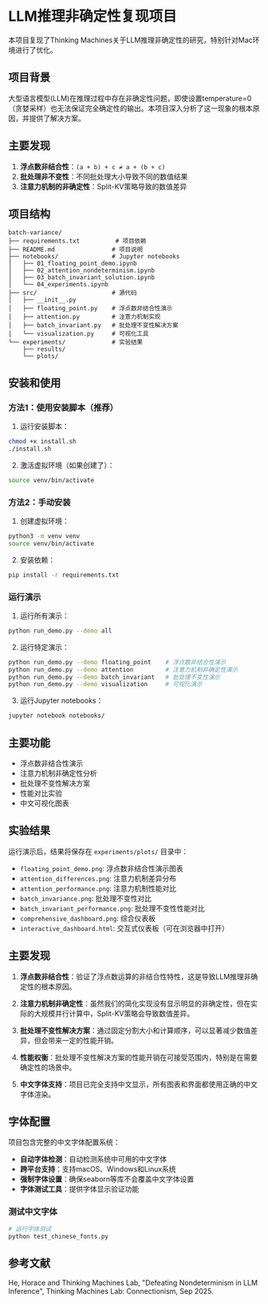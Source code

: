 # LLM推理非确定性复现项目

本项目复现了Thinking Machines关于LLM推理非确定性的研究，特别针对Mac环境进行了优化。

## 项目背景

大型语言模型(LLM)在推理过程中存在非确定性问题，即使设置temperature=0（贪婪采样）也无法保证完全确定性的输出。本项目深入分析了这一现象的根本原因，并提供了解决方案。

## 主要发现

1. **浮点数非结合性**：`(a + b) + c ≠ a + (b + c)`
2. **批处理非不变性**：不同批处理大小导致不同的数值结果
3. **注意力机制的非确定性**：Split-KV策略导致的数值差异

## 项目结构

```
batch-variance/
├── requirements.txt          # 项目依赖
├── README.md                # 项目说明
├── notebooks/               # Jupyter notebooks
│   ├── 01_floating_point_demo.ipynb
│   ├── 02_attention_nondeterminism.ipynb
│   ├── 03_batch_invariant_solution.ipynb
│   └── 04_experiments.ipynb
├── src/                     # 源代码
│   ├── __init__.py
│   ├── floating_point.py    # 浮点数非结合性演示
│   ├── attention.py         # 注意力机制实现
│   ├── batch_invariant.py   # 批处理不变性解决方案
│   └── visualization.py     # 可视化工具
└── experiments/             # 实验结果
    ├── results/
    └── plots/
```

## 安装和使用

### 方法1：使用安装脚本（推荐）

1. 运行安装脚本：
```bash
chmod +x install.sh
./install.sh
```

2. 激活虚拟环境（如果创建了）：
```bash
source venv/bin/activate
```

### 方法2：手动安装

1. 创建虚拟环境：
```bash
python3 -m venv venv
source venv/bin/activate
```

2. 安装依赖：
```bash
pip install -r requirements.txt
```

### 运行演示

1. 运行所有演示：
```bash
python run_demo.py --demo all
```

2. 运行特定演示：
```bash
python run_demo.py --demo floating_point    # 浮点数非结合性演示
python run_demo.py --demo attention         # 注意力机制非确定性演示
python run_demo.py --demo batch_invariant   # 批处理不变性演示
python run_demo.py --demo visualization     # 可视化演示
```

3. 运行Jupyter notebooks：
```bash
jupyter notebook notebooks/
```

## 主要功能

- 浮点数非结合性演示
- 注意力机制非确定性分析
- 批处理不变性解决方案
- 性能对比实验
- 中文可视化图表

## 实验结果

运行演示后，结果将保存在 `experiments/plots/` 目录中：

- `floating_point_demo.png`: 浮点数非结合性演示图表
- `attention_differences.png`: 注意力机制差异分布
- `attention_performance.png`: 注意力机制性能对比
- `batch_invariance.png`: 批处理不变性对比
- `batch_invariant_performance.png`: 批处理不变性性能对比
- `comprehensive_dashboard.png`: 综合仪表板
- `interactive_dashboard.html`: 交互式仪表板（可在浏览器中打开）

## 主要发现

1. **浮点数非结合性**：验证了浮点数运算的非结合性特性，这是导致LLM推理非确定性的根本原因。

2. **注意力机制非确定性**：虽然我们的简化实现没有显示明显的非确定性，但在实际的大规模并行计算中，Split-KV策略会导致数值差异。

3. **批处理不变性解决方案**：通过固定分割大小和计算顺序，可以显著减少数值差异，但会带来一定的性能开销。

4. **性能权衡**：批处理不变性解决方案的性能开销在可接受范围内，特别是在需要确定性的场景中。

5. **中文字体支持**：项目已完全支持中文显示，所有图表和界面都使用正确的中文字体渲染。

## 字体配置

项目包含完整的中文字体配置系统：

- **自动字体检测**：自动检测系统中可用的中文字体
- **跨平台支持**：支持macOS、Windows和Linux系统
- **强制字体设置**：确保seaborn等库不会覆盖中文字体设置
- **字体测试工具**：提供字体显示验证功能

### 测试中文字体

```bash
# 运行字体测试
python test_chinese_fonts.py
```

## 参考文献

He, Horace and Thinking Machines Lab, "Defeating Nondeterminism in LLM Inference", Thinking Machines Lab: Connectionism, Sep 2025.
